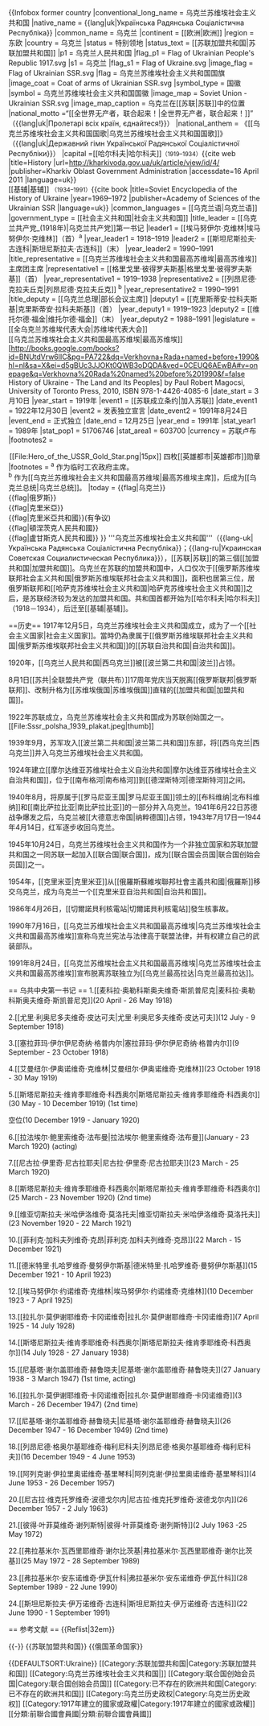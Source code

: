 {{Infobox former country
|conventional_long_name = 乌克兰苏维埃社会主义共和国
|native_name = {{lang|uk|Українська Радянська Соціалістична Республіка}}
|common_name = 乌克兰
|continent = [[欧洲|欧洲]]
|region = 东欧
|country = 乌克兰
|status = 特别领地
|status_text = [[苏联加盟共和国|苏联加盟共和国]]
|p1 = 乌克兰人民共和国
|flag_p1 = Flag of Ukrainian People's Republic 1917.svg
|s1 = 乌克兰
|flag_s1 = Flag of Ukraine.svg
|image_flag = Flag of Ukrainian SSR.svg
|flag = 乌克兰苏维埃社会主义共和国国旗
|image_coat = Coat of arms of Ukrainian SSR.svg
|symbol_type = 国徽
|symbol = 乌克兰苏维埃社会主义共和国国徽
|image_map = Soviet Union - Ukrainian SSR.svg
|image_map_caption = 乌克兰在[[苏联|苏联]]中的位置
|national_motto =“[[全世界无产者，联合起来！|全世界无产者，联合起来！]]”<br>（{{lang|uk|Пролетарі всіх країн, єднайтеся!}}）
|national_anthem = 《[[乌克兰苏维埃社会主义共和国国歌|乌克兰苏维埃社会主义共和国国歌]]》<br>（{{lang|uk|Державний гімн Української Радянської Соціалістичної Республіки}}）
|capital =[[哈尔科夫|哈尔科夫]]<small>（1919–1934）</small><ref>{{cite web |title=History |url=http://kharkivoda.gov.ua/uk/article/view/id/4/ |publisher=Kharkiv Oblast Government Administration |accessdate=16 April 2011 |language=uk}}</ref><br>[[基辅|基辅]] <small>（1934–1991）</small><ref>{{cite book |title=Soviet Encyclopedia of the History of Ukraine |year=1969–1972 |publisher=Academy of Sciences of the Ukrainian SSR |language=uk}}</ref>
|common_languages = [[乌克兰语|乌克兰语]]
|government_type = [[社会主义共和国|社会主义共和国]]
|title_leader = [[乌克兰共产党_(1918年)|乌克兰共产党]]第一书记
|leader1 = [[埃马努伊尔·克维林|埃马努伊尔·克维林]]（首）<sup>a</sup>
|year_leader1 = 1918–1919
|leader2 = [[斯坦尼斯拉夫·古连科|斯坦尼斯拉夫·古连科]]（末）
|year_leader2 = 1990–1991
|title_representative = [[乌克兰苏维埃社会主义共和国最高苏维埃|最高苏维埃]]主席团主席
|representative1 = [[格里戈里·彼得罗夫斯基|格里戈里·彼得罗夫斯基]]（首） 
|year_representative1   = 1919–1938
|representative2 = [[列昂尼德·克拉夫丘克|列昂尼德·克拉夫丘克]] <sup>b</sup>
|year_representative2   = 1990–1991
|title_deputy = [[乌克兰总理|部长会议主席]]
|deputy1 = [[克里斯蒂安·拉科夫斯基|克里斯蒂安·拉科夫斯基]]（首）
|year_deputy1 = 1919–1923
|deputy2 = [[维托尔德·福金|维托尔德·福金]]（末）
|year_deputy2 = 1988–1991
|legislature = [[全乌克兰苏维埃代表大会|苏维埃代表大会]]<br>[[乌克兰苏维埃社会主义共和国最高苏维埃|最高苏维埃]]<ref name="books.google.com">[http://books.google.com/books?id=BNUtdVrw6lIC&pg=PA722&dq=Verkhovna+Rada+named+before+1990&hl=nl&sa=X&ei=d5gBUc3JJOKt0QWB3oDQDA&ved=0CEUQ6AEwBA#v=onepage&q=Verkhovna%20Rada%20named%20before%201990&f=false History of Ukraine - The Land and Its Peoples] by Paul Robert Magocsi, University of Toronto Press, 2010, ISBN 978-1-4426-4085-6</ref>
|date_start = 3月10日
|year_start = 1919年
|event1 = [[苏联成立条约|加入苏联]]
|date_event1 = 1922年12月30日
|event2 = 发表独立宣言
|date_event2 = 1991年8月24日
|event_end = 正式独立
|date_end = 12月25日
|year_end = 1991年
|stat_year1 = 1989年
|stat_pop1 = 51706746
|stat_area1 = 603700
|currency = 苏联卢布
|footnotes2 = <center>[[File:Hero_of_the_USSR_Gold_Star.png|15px]] 四枚[[英雄都市|英雄都市]]勋章</center>
|footnotes = <sup>a</sup> 作为临时工农政府主席。<br><sup>b</sup> 作为[[乌克兰苏维埃社会主义共和国最高苏维埃|最高苏维埃主席]]，后成为[[乌克兰总统|乌克兰总统]]。
|today  = {{flag|乌克兰}}<br />{{flag|俄罗斯}}<br/>{{flag|克里米亞}}<br>{{flag|克里米亞共和國}}(有争议)<br />{{flag|頓涅茨克人民共和國}}<br/>{{flag|盧甘斯克人民共和國}}
}}
'''乌克兰苏维埃社会主义共和国'''（{{lang-uk|Українська Радянська Соціалістична Республіка}}；{{lang-ru|Украинская Советская Социалистическая Республика}}），[[苏联|苏联]]的第三個[[加盟共和国|加盟共和国]]。乌克兰在苏联的加盟共和国中，人口仅次于[[俄罗斯苏维埃联邦社会主义共和国|俄罗斯苏维埃联邦社会主义共和国]]，面积也居第三位，居俄罗斯联邦和[[哈萨克苏维埃社会主义共和国|哈萨克苏维埃社会主义共和国]]之后，是苏联经济较为发达的加盟共和国。共和国首都开始为[[哈尔科夫|哈尔科夫]]（1918－1934），后迁至[[基辅|基辅]]。

==历史==
1917年12月5日，乌克兰苏维埃社会主义共和国成立，成为了一个[[社会主义国家|社会主义国家]]。當時仍為隶属于[[俄罗斯苏维埃联邦社会主义共和国|俄罗斯苏维埃联邦社会主义共和国]]的[[苏联自治共和国|自治共和国]]。

1920年，[[乌克兰人民共和国|西乌克兰]]被[[波兰第二共和国|波兰]]占领。

8月1日[[苏共|全联盟共产党（联共布）]]17周年党庆当天脱离[[俄罗斯联邦|俄罗斯联邦]]、改制升格为[[苏维埃俄国|苏维埃俄国]]直辖的[[加盟共和国|加盟共和国]]。

1922年苏联成立，乌克兰苏维埃社会主义共和国成为苏联创始国之一。[[File:Sssr_polsha_1939_plakat.jpeg|thumb]]

1939年9月，苏军攻入[[波兰第二共和国|波兰第二共和国]]东部，将[[西乌克兰|西乌克兰]]并入乌克兰苏维埃社会主义共和国。

1924年建立[[摩尔达维亚苏维埃社会主义自治共和国|摩尔达维亚苏维埃社会主义自治共和国]]，位于[[南布格河|南布格河]]到[[德涅斯特河|德涅斯特河]]之间。

1940年8月，将原属于[[罗马尼亚王国|罗马尼亚王国]]领土的[[布科维纳|北布科维纳]]和[[南比萨拉比亚|南比萨拉比亚]]的一部分并入乌克兰。1941年6月22日苏德战争爆发之后，乌克兰被[[大德意志帝国|纳粹德国]]占领，1943年7月17日—1944年4月14日，红军逐步收回乌克兰。

1945年10月24日，乌克兰苏维埃社会主义共和国作为一个非独立国家和苏联加盟共和国之一同苏联一起加入[[联合国|联合国]]，成为[[联合国会员国|联合国创始会员国]]之一。

1954年，[[克里米亚|克里米亚]]从[[俄羅斯蘇維埃聯邦社會主義共和國|俄羅斯]]移交乌克兰，成为乌克兰一个[[克里米亚自治共和国|自治共和国]]。

1986年4月26日，[[切爾諾貝利核電站|切爾諾貝利核電站]]發生核事故。

1990年7月16日，[[乌克兰苏维埃社会主义共和国最高苏维埃|乌克兰苏维埃社会主义共和国最高苏维埃]]宣称乌克兰宪法与法律高于联盟法律，并有权建立自己的武装部队。

1991年8月24日，[[乌克兰苏维埃社会主义共和国最高苏维埃|乌克兰苏维埃社会主义共和国最高苏维埃]]宣布脱离苏联独立为[[乌克兰最高拉达|乌克兰最高拉达]]。

== 乌共中央第一书记 ==
1.[[麦科拉·奥勒科斯奥夫维奇·斯凯普尼克|麦科拉·奥勒科斯奥夫维奇·斯凯普尼克]](20 April - 26 May 1918)

2.[[尤里·利奥尼多夫维奇·皮达可夫|尤里·利奥尼多夫维奇·皮达可夫]](12 July - 9 September 1918)

3.[[塞拉菲玛·伊尔伊尼奇纳·格普内尔|塞拉菲玛·伊尔伊尼奇纳·格普内尔]](9 September - 23 October 1918)

4.[[艾曼纽尔·伊奥诺维奇·克维林|艾曼纽尔·伊奥诺维奇·克维林]](23 October 1918 - 30 May 1919)

5.[[斯塔尼斯拉夫·维肯季耶维奇·科西奥尔|斯塔尼斯拉夫·维肯季耶维奇·科西奥尔]](30 May - 10 December 1919) (1st time)

空位(10 December 1919 - January 1920)

6.[[拉法埃尔·鲍里索维奇·法布曼|拉法埃尔·鲍里索维奇·法布曼]](January - 23 March 1920) (acting)

7.[[尼古拉·伊里奇·尼古拉耶夫|尼古拉·伊里奇·尼古拉耶夫]](23 March - 25 March 1920)

8.[[斯塔尼斯拉夫·维肯季耶维奇·科西奥尔|斯塔尼斯拉夫·维肯季耶维奇·科西奥尔]](25 March - 23 November 1920) (2nd time)

9.[[维亚切斯拉夫·米哈伊洛维奇·莫洛托夫|维亚切斯拉夫·米哈伊洛维奇·莫洛托夫]](23 November 1920 - 22 March 1921)

10.[[菲利克·加科夫列维奇·克昂|菲利克·加科夫列维奇·克昂]](22 March - 15 December 1921)

11.[[德米特里·扎哈罗维奇·曼努伊尔斯基|德米特里·扎哈罗维奇·曼努伊尔斯基]](15 December 1921 - 10 April 1923)

12.[[埃马努伊尔·约诺维奇·克维林|埃马努伊尔·约诺维奇·克维林]](10 December 1923 - 7 April 1925)

13.[[拉扎尔·莫伊谢耶维奇·卡冈诺维奇|拉扎尔·莫伊谢耶维奇·卡冈诺维奇]](7 April 1925 - 14 July 1928)

14.[[斯塔尼斯拉夫·维肯季耶维奇·科西奥尔|斯塔尼斯拉夫·维肯季耶维奇·科西奥尔]](14 July 1928 - 27 January 1938)

15.[[尼基塔·谢尔盖耶维奇·赫鲁晓夫|尼基塔·谢尔盖耶维奇·赫鲁晓夫]](27 January 1938 - 3 March 1947) (1st time, acting)

16.[[拉扎尔·莫伊谢耶维奇·卡冈诺维奇|拉扎尔·莫伊谢耶维奇·卡冈诺维奇]](3 March - 26 December 1947) (2nd time)

17.[[尼基塔·谢尔盖耶维奇·赫鲁晓夫|尼基塔·谢尔盖耶维奇·赫鲁晓夫]](26 December 1947 - 16 December 1949) (2nd time)

18.[[列昂尼德·格奥尔基耶维奇·梅利尼科夫|列昂尼德·格奥尔基耶维奇·梅利尼科夫]](16 December 1949 - 4 June 1953)

19.[[阿列克谢·伊拉里奥诺维奇·基里琴科|阿列克谢·伊拉里奥诺维奇·基里琴科]](4 June 1953 - 26 December 1957)

20.[[尼古拉·维克托罗维奇·波德戈尔内|尼古拉·维克托罗维奇·波德戈尔内]](26 December 1957 - 2 July 1963)

21.[[彼得·叶菲莫维奇·谢列斯特|彼得·叶菲莫维奇·谢列斯特]](2 July 1963 -25 May 1972)

22.[[弗拉基米尔·瓦西里耶维奇·谢尔比茨基|弗拉基米尔·瓦西里耶维奇·谢尔比茨基]](25 May 1972 - 28 September 1989)

23.[[弗拉基米尔·安东诺维奇·伊瓦什科|弗拉基米尔·安东诺维奇·伊瓦什科]](28 September 1989 - 22 June 1990)

24.[[斯坦尼斯拉夫·伊万诺维奇·古连科|斯坦尼斯拉夫·伊万诺维奇·古连科]](22 June 1990 - 1 September 1991)

== 参考文献 ==
{{Reflist|32em}}

{{-}}
{{苏联加盟共和国}}
{{俄国革命国家}}

{{DEFAULTSORT:Ukraine}}
[[Category:苏联加盟共和国|Category:苏联加盟共和国]]
[[Category:乌克兰苏维埃社会主义共和国|]]
[[Category:联合国创始会员国|Category:联合国创始会员国]]
[[Category:已不存在的欧洲共和国|Category:已不存在的欧洲共和国]]
[[Category:乌克兰历史政权|Category:乌克兰历史政权]]
[[Category:1917年建立的國家或政權|Category:1917年建立的國家或政權]]
[[分類:前聯合國會員國|分類:前聯合國會員國]]